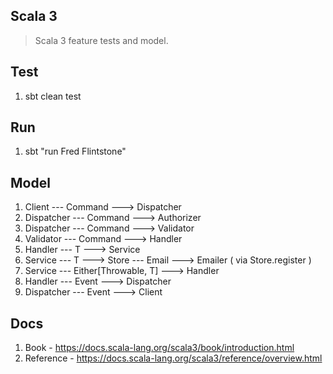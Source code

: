 Scala 3
-------
>Scala 3 feature tests and model.

Test
----
1. sbt clean test

Run
---
1. sbt "run Fred Flintstone"

Model
-----
1. Client --- Command ---> Dispatcher
2. Dispatcher --- Command ---> Authorizer
3. Dispatcher --- Command ---> Validator
4. Validator --- Command ---> Handler
5. Handler --- T ---> Service
6. Service --- T ---> Store --- Email ---> Emailer ( via Store.register )
7. Service --- Either[Throwable, T] ---> Handler
8. Handler --- Event ---> Dispatcher
9. Dispatcher --- Event ---> Client

Docs
----
1. Book - https://docs.scala-lang.org/scala3/book/introduction.html
2. Reference - https://docs.scala-lang.org/scala3/reference/overview.html